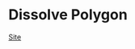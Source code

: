 

# Dissolve Polygon

[Site](http://stackoverflow.com/questions/26343033/creating-new-polygons-from-a-detailed-shapefile)
